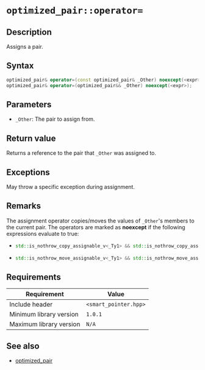 # `optimized_pair::operator=`

## Description

Assigns a pair.

## Syntax

```cpp
optimized_pair& operator=(const optimized_pair& _Other) noexcept(<expr>);
optimized_pair& operator=(optimized_pair&& _Other) noexcept(<expr>);
```

## Parameters

- `_Other`: The pair to assign from.

## Return value

Returns a reference to the pair that `_Other` was assigned to.

## Exceptions

May throw a specific exception during assignment.

## Remarks

The assignment operator copies/moves the values of `_Other`'s members to the current pair. The operators are marked as **noexcept** if 
the following expressions evaluate to true:

- ```cpp
  std::is_nothrow_copy_assignable_v<_Ty1> && std::is_nothrow_copy_assignable_v<_Ty2>
  ```
- ```cpp
  std::is_nothrow_move_assignable_v<_Ty1> && std::is_nothrow_move_assignable_v<_Ty2>
  ```

## Requirements

| Requirement             | Value                 |
|-------------------------|-----------------------|
| Include header          | `<smart_pointer.hpp>` |
| Minimum library version | `1.0.1`               |
| Maximum library version | `N/A`                 |

## See also

- [optimized_pair](optimized_pair.md)